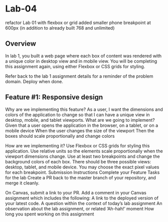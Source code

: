 # Lab-04
refactor Lab 01 with flexbox or grid
added smaller phone breakpoint at 600px (in addition to already built 768 and unlimited)

## Overview
In lab 1, you built a web page where each box of content was rendered with a unique color in desktop view and in mobile view. You will be completing this assignment again, using either Flexbox or CSS grids for styling.

Refer back to the lab 1 assignment details for a reminder of the problem domain. Deploy when done.

## Feature #1: Responsive design
Why are we implementing this feature?
As a user, I want the dimensions and colors of the application to change so that I can have a unique view in desktop, mobile, and tablet viewports.
What are we going to implement?
Given that a user opens the application in the browser, on a tablet, or on a mobile device
When the user changes the size of the viewport
Then the boxes should scale proportionally and change colors

How are we implementing it?
Use Flexbox or CSS grids for styling this application.
Use relative units so the elements scale proportionally when the viewport dimensions change.
Use at least two breakpoints and change the background colors of each box. There should be three possible views: desktop, tablet, and mobile device. You may choose the exact pixel values for each breakpoint.
Submission Instructions
Complete your Feature Tasks for the lab
Create a PR back to the master branch of your repository, and merge it cleanly.

On Canvas, submit a link to your PR. Add a comment in your Canvas assignment which includes the following:
A link to the deployed version of your latest code.
A question within the context of today’s lab assignment
An observation about the lab assignment, or related ‘Ah-hah!’ moment
How long you spent working on this assignment